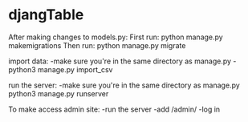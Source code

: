 # djangTable

After making changes to models.py:
First run: python manage.py makemigrations
Then run: python manage.py migrate

import data: 
-make sure you're in the same directory as manage.py
-python3 manage.py import_csv

run the server:
-make sure you're in the same directory as manage.py
python3 manage.py runserver

To make access admin site:
-run the server
-add /admin/
-log in

